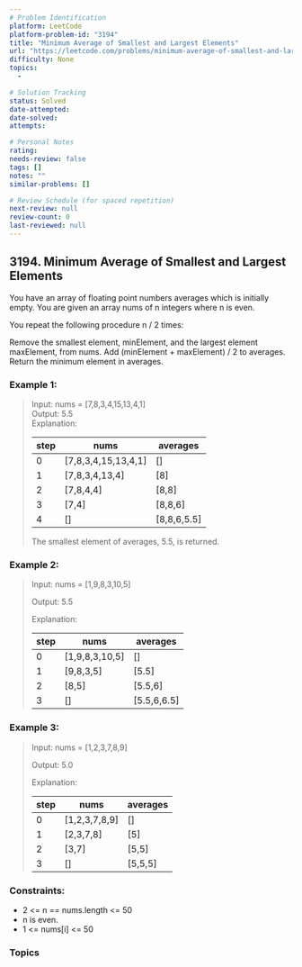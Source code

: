 ```yaml
---
# Problem Identification
platform: LeetCode
platform-problem-id: "3194"
title: "Minimum Average of Smallest and Largest Elements"
url: "https://leetcode.com/problems/minimum-average-of-smallest-and-largest-elements/"
difficulty: None
topics:
  -

# Solution Tracking
status: Solved
date-attempted:
date-solved:
attempts:

# Personal Notes
rating:
needs-review: false
tags: []
notes: ""
similar-problems: []

# Review Schedule (for spaced repetition)
next-review: null
review-count: 0
last-reviewed: null
---
```


## 3194. Minimum Average of Smallest and Largest Elements
You have an array of floating point numbers averages which is initially empty. You are given an array nums of n integers where n is even.

You repeat the following procedure n / 2 times:

Remove the smallest element, minElement, and the largest element maxElement, from nums.
Add (minElement + maxElement) / 2 to averages.
Return the minimum element in averages.

### Example 1:

> Input: nums = [7,8,3,4,15,13,4,1]<br/>
> Output: 5.5<br/>
> Explanation:<br/>
> 
> | step	| nums	| averages |
> | ---- | ---- | ---- |
> | 0	| [7,8,3,4,15,13,4,1]|	[]
> | 1	| [7,8,3,4,13,4]	|[8]
> | 2	| [7,8,4,4]|	[8,8]
> | 3	| [7,4]|	[8,8,6]
> | 4	| []	|[8,8,6,5.5]
> 
> The smallest element of averages, 5.5, is returned.

### Example 2:

> Input: nums = [1,9,8,3,10,5]
> 
> Output: 5.5
> 
> Explanation:
> 
> | step	| nums	| averages |
> | ---- | ---- | ---- |
> | 0	| [1,9,8,3,10,5]	| []
> | 1	| [9,8,3,5]	|[5.5]
> | 2	| [8,5]	| [5.5,6]
> | 3	| []	|[5.5,6,6.5]

### Example 3:

> Input: nums = [1,2,3,7,8,9]
> 
> Output: 5.0
> 
> Explanation:
> 
> | step	| nums	| averages |
> | ---- | ---- | ---- |
> | 0	| [1,2,3,7,8,9]	|[]
> | 1	| [2,3,7,8]|	[5]
> | 2	| [3,7]	|[5,5]
> | 3	| []	|[5,5,5]
 

### Constraints:

- 2 <= n == nums.length <= 50
- n is even.
- 1 <= nums[i] <= 50

### Topics

